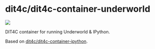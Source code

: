 # dit4c/dit4c-container-underworld

[![](https://badge.imagelayers.io/dit4c/dit4c-container-underworld:latest.svg)](https://imagelayers.io/?images=dit4c/dit4c-container-underworld:latest)

DIT4C container for running Underworld & IPython.

Based on [dit4c/dit4c-container-ipython](https://github.com/dit4c/dockerfile-dit4c-container-ipython).
